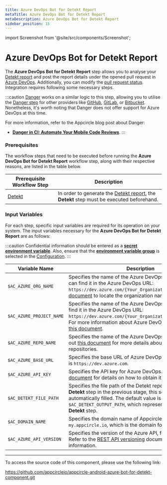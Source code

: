 ```yaml
---
title: Azure DevOps Bot for Detekt Report
metaTitle: Azure DevOps Bot for Detekt Report
metaDescription: Azure DevOps Bot for Detekt Report
sidebar_position: 15
---
```


import Screenshot from '@site/src/components/Screenshot';

# Azure DevOps Bot for Detekt Report

The **Azure DevOps Bot for Detekt Report** step allows you to analyse your [Detekt report](https://detekt.dev/docs/introduction/reporting/) and post the report details under the opened pull request in [Azure DevOps](https://learn.microsoft.com/en-us/azure/devops/). Additionally, you can modify the [pull request status](https://learn.microsoft.com/en-us/rest/api/azure/devops/git/pull-request-statuses). Integration requires following some necessary steps.

:::caution
[Danger](https://danger.systems) works on a similar logic to this step, allowing you to utilise the [Danger step](https://docs.appcircle.io/workflows/common-workflow-steps/#code-reviews-with-danger) for other providers like [GitHub](https://github.com), [GitLab](https://about.gitlab.com), or [Bitbucket](https://bitbucket.org/product/guides/getting-started/overview#a-brief-overview-of-bitbucket). Nonetheless, it's worth noting that Danger does not offer support for Azure DevOps at this time.

For more information, refer to the Appcircle blog post about Danger:
- [**Danger in CI: Automate Your Mobile Code Reviews**](https://appcircle.io/blog/danger-in-ci-automate-your-mobile-code-reviews).
:::

### Prerequisites

The workflow steps that need to be executed before running the **Azure DevOps Bot for Detekt Report** workflow step, along with their respective reasons, are listed in the table below.

| Prerequisite Workflow Step                       | Description                                      |
 |-------------------------------------------------|--------------------------------------------------|
 | [Detekt](https://docs.appcircle.io/workflows/android-specific-workflow-steps/#detekt) | In order to generate the [Detekt report](https://detekt.dev/docs/introduction/reporting/), the **Detekt** step must be executed beforehand.  |

<Screenshot url='https://cdn.appcircle.io/docs/assets/android-workflow-components-azure-bot-for-detekt-report_1.png'/>

### Input Variables
For each step, specific input variables are required for its operation on your system. The input variables necessary for the **Azure DevOps Bot for Detekt Report** are as follows:

<Screenshot url='https://cdn.appcircle.io/docs/assets/android-workflow-components-azure-bot-for-detekt-report_2.png'/>

:::caution
Confidential information should be entered as a [**secret environment variable**](https://docs.appcircle.io/environment-variables/managing-variables#adding-key-and-text-based-value-pairs). Also, ensure that the [**environment variable group**](https://docs.appcircle.io/environment-variables/managing-variables#using-environment-variable-groups-in-builds) is selected in the [Configuration](https://docs.appcircle.io/build/build-profile-configuration/).
:::

| Variable Name              | Description                                    | Status |
|----------------------------|------------------------------------------------|--------|
| `$AC_AZURE_ORG_NAME`       | Specifies the name of the Azure DevOps organization. You can find it in the Azure DevOps URL:  `https://dev.azure.com/{Your_Organization}`. Check out [this document](https://learn.microsoft.com/en-us/answers/questions/1080972/find-organization-name) to locate the organization name. | Required |
| `$AC_AZURE_PROJECT_NAME`   | Specifies the name of the Azure DevOps project. You can find it in the Azure DevOps URL: `https://dev.azure.com/{Your_Organization}/{Your_Project}`. For more information about Azure DevOps projects, refer to [this document](https://learn.microsoft.com/en-us/azure/devops/user-guide/project-admin-tutorial?toc=%2Fazure%2Fdevops%2Forganizations%2Ftoc.json&view=azure-devops). | Required |
| `$AC_AZURE_REPO_NAME`      | Specifies the name of the Azure DevOps repository. Check out [this document](https://learn.microsoft.com/en-us/azure/devops/repos/git/repository-settings) for more details about Azure DevOps repositories. | Required |
| `$AC_AZURE_BASE_URL`       | Specifies the base URL of Azure DevOps. The default value is `https://dev.azure.com`. | Required |
| `$AC_AZURE_API_KEY`        | Specifies the API key for Azure DevOps. Refer to [this document](https://learn.microsoft.com/en-us/azure/devops/organizations/accounts/use-personal-access-tokens-to-authenticate) for details on how to obtain it. | Required |
| `$AC_DETEKT_FILE_PATH`     | Specifies the file path of the Detekt report. If you used the **Detekt** step in the previous stage, this section will be automatically filled. The default value is `$AC_DETEKT_OUTPUT_PATH`, which represents the output of the **Detekt** step. | Required |
| `$AC_DOMAIN_NAME`          | Specifies the domain name of Appcircle. The default value is `my.appcircle.io`, which is the domain for Appcircle Cloud. | Required |
| `$AC_AZURE_API_VERSION`    | Specifies the version of the Azure API, for example: `7.1`. Refer to the [REST API versioning](https://learn.microsoft.com/en-us/azure/devops/integrate/concepts/rest-api-versioning) document for more information. | Required |

---

To access the source code of this component, please use the following link:

https://github.com/appcircleio/appcircle-android-azure-bot-for-detekt-component.git